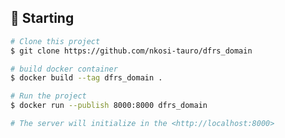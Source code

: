 

## :checkered_flag: Starting ##

```bash
# Clone this project
$ git clone https://github.com/nkosi-tauro/dfrs_domain

# build docker container
$ docker build --tag dfrs_domain .

# Run the project
$ docker run --publish 8000:8000 dfrs_domain

# The server will initialize in the <http://localhost:8000>
```
